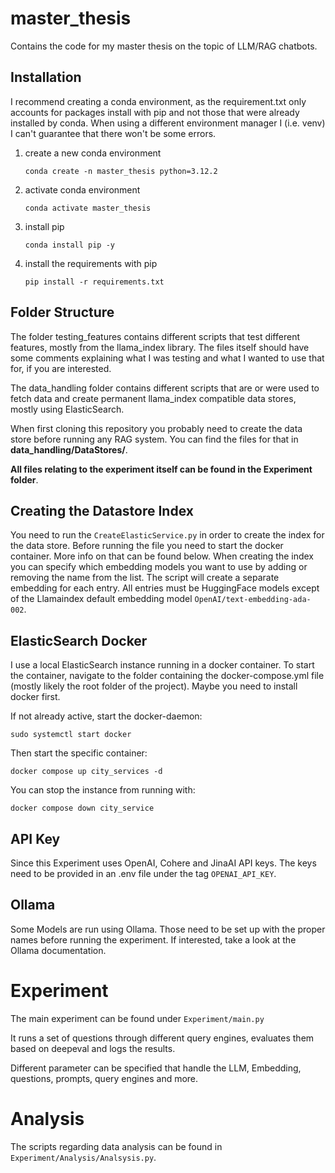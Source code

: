 # master_thesis

Contains the code for my master thesis on the topic of LLM/RAG chatbots.

## Installation

I recommend creating a conda environment, as the requirement.txt only accounts for packages install with pip and not those that were already installed by conda. When using a different environment manager I (i.e. venv) I can't guarantee that there won't be some errors.

1. create a new conda  environment
   
   ```shell
   conda create -n master_thesis python=3.12.2
   ```

2. activate conda environment
   
   ```shell
   conda activate master_thesis
   ```

3. install pip
   
   ```shell
   conda install pip -y
   ```

4. install the requirements with pip
   
   ```shell
   pip install -r requirements.txt
   ```
   
   

## Folder Structure

The folder testing_features contains different scripts that test different features, mostly from the llama_index library. The files itself should have some comments explaining what I was testing and what I wanted to use that for, if you are interested.

The data_handling folder contains different scripts that are or were used to fetch data and create permanent llama_index compatible data stores, mostly using ElasticSearch.

When first cloning this repository you probably need to create the data store before running any RAG system. You can find the files for that in **data_handling/DataStores/**.

**All files relating to the experiment itself can be found in the Experiment folder**.

## Creating the Datastore Index

You need to run the ``CreateElasticService.py`` in order to create the index for the data store. Before running the file you need to start the docker container. More info on that can be found below.
When creating the index you can specify which embedding models you want to use by adding or removing the name from the list. The script will create a separate embedding for each entry. All entries must be HuggingFace models except of the Llamaindex default embedding model ``OpenAI/text-embedding-ada-002``.

## ElasticSearch Docker

I use a local ElasticSearch instance running in a docker container. To start the container, navigate to the folder containing the docker-compose.yml file (mostly likely the root folder of the project). Maybe you need to install docker first.

If not already active, start the docker-daemon:

```shell
sudo systemctl start docker
```

Then start the specific container:

```shell
docker compose up city_services -d
```

You can stop the instance from running with:

```shell
docker compose down city_service
```

## API Key

Since this Experiment uses OpenAI, Cohere and JinaAI API keys.
The keys need to be provided in an .env file under the tag ``OPENAI_API_KEY``.

## Ollama

Some Models are run using Ollama.
Those need to be set up with the proper names before running the experiment.
If interested, take a look at the Ollama documentation.

# Experiment

The main experiment can be found under `Experiment/main.py`

It runs a set of questions through different query engines, evaluates them based on deepeval and logs the results.

Different parameter can be specified that handle the LLM, Embedding, questions, prompts, query engines and more.


# Analysis
The scripts regarding data analysis can be found in `Experiment/Analysis/Analsysis.py`.

